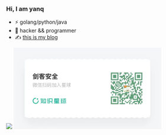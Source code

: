 ### Hi, I am yanq

- ⚡ golang/python/java
- 🔭 hacker && programmer
- ✍️ [this is my blog](https://saucer-man.com/)


<img src="https://github-readme-stats.vercel.app/api?username=saucer-man&show_icons=true"/>


<img src="https://github.com/saucer-man/saucer-man/blob/main/image.png" width="400px">

